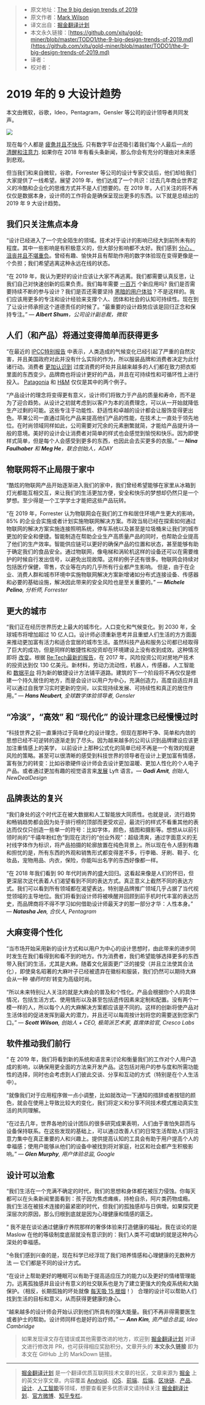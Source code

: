 > * 原文地址：[The 9 big design trends of 2019](https://www.fastcompany.com/90281299/the-9-big-design-trends-of-2019)
> * 原文作者：[Mark Wilson](https://www.fastcompany.com/user/mark-wilson)
> * 译文出自：[掘金翻译计划](https://github.com/xitu/gold-miner)
> * 本文永久链接：[https://github.com/xitu/gold-miner/blob/master/TODO1/the-9-big-design-trends-of-2019.md](https://github.com/xitu/gold-miner/blob/master/TODO1/the-9-big-design-trends-of-2019.md)
> * 译者：
> * 校对者：

# 2019 年的 9 大设计趋势

本文由微软，谷歌，Ideo，Pentagram，Gensler 等公司的设计领导者共同发声。

![](https://images.fastcompany.net/image/upload/w_1153,ar_16:9,c_fill,g_auto,f_auto,q_auto,fl_lossy/wp-cms/uploads/2018/12/p-3-90281299-the-9-big-design-trends-of-2019.jpg)

现在每个人都是 [疲惫并且不快乐](https://www.psychologytoday.com/us/blog/good-thinking/201306/why-americans-are-overworked-and-under-pleasured). 只有数字平台还吸引着我们每个人最后一点的 [清醒和注意力](https://www.fastcompany.com/90146795/how-the-anxiety-and-disorder-of-our-time-is-changing-design). 如果你在 2018 年有看头条新闻，那么你会有充分的理由对未来感到悲观。

但当我们和来自微软，谷歌，Forrester 等公司的设计专家交谈后，他们却给我们大家提供了一线希望。展望 2019 年，他们达成了一个共识：过去几年商业世界定义的冷酷和企业化的思维方式并不是人们想要的。在 2019 年，人们关注的将不再仅仅是数据本身，设计师的工作将会是确保呈现出更多的东西。以下就是总结出的 2019 年 9 大设计趋势。

## 我们只关注焦点本身

“设计已经进入了一个完全陌生的领域。技术对于设计的影响已经大到前所未有的程度。其中一些影响是有积极意义的，但大部分影响都不太好。我们感到 [分心，沮丧并且不堪重负](https://theblog.adobe.com/calm-technology-in-the-era-of-experience-design/)。曾经有趣、愉快并且有帮助作用的数字体验现在变得更像是一个负担；我们希望逃离这种永远在线的状态。

“在 2019 年，我认为更好的设计应该让大家不再逃离。我们都需要认真反思，让我们自己对快速创新的后果负责。我们每年需要 [一百万](https://www.nytimes.com/2011/12/12/technology/one-million-apps-and-counting.html) 个新应用吗? 我们是否需要持续不断的参与设计？我们是否还需要坚持 [黑暗的用户体验](https://www.fastcompany.com/3060553/why-dark-patterns-wont-go-away)？不是这样的。我们应该用更多的专注和设计经验来支撑个人、团体和社会的认知可持续性。现在到了让设计师承担这个道德责任的时候了。“最重要的设计趋势应该是回归正念和保持专注。” — _**Albert Shum**，公司设计副总裁，微软_

## 人们（和产品）将通过变得简单而获得更多

“在最近的 [IPCC特别报告](https://www.ipcc.ch/sr15/) 中表示，人类造成的气候变化已经引起了严重的自然灾害，并且美国政府对此并没有什么实际的作为，所以服装品牌和消费者决定为此付诸行动。消费者 [更加认识到](https://www.nielsen.com/content/dam/nielsenglobal/co/docs/Reports/2015/global-sustainability-report.pdf) 过度消费的坏处并且越来越多的人们都在致力把衣柜里面的东西变少。品牌商也将设计更好的产品，并且在可持续性和可循环性上进行投入。 [Patagonia](https://www.patagonia.com/static/on/demandware.static/-/Library-Sites-PatagoniaShared/default/dw824fac0f/PDF-US/2017-BCORP-pages_022218.pdf) 和 [H&M](https://about.hm.com/content/dam/hmgroup/groupsite/documents/masterlanguage/CSR/reports/2017%20Sustainability%20report/HM_group_SustainabilityReport_2017_FullReport.pdf) 仅仅是其中的两个例子。

“产品设计的理念将变得更有意义，设计师们将致力于产品的质量和寿命，而不是为了迎合趋势。从设计之初就考虑到以客户为本的消费理念，可以从一开始就降低生产过剩的可能。这些专注于功能性、舒适性和卓越的设计都会让服饰变得更出色。苹果公司一直通过简化产品来提高他们产品的性能，在技术上一直处于领先地位。在时尚领域同样如此，公司需要对冗余的元素删繁就简，才能给产品提升诗一般的意境。美好的设计会让消费者对简单的样式也会感觉到愉悦和快乐。因为即使样式简单，但是每个人会感受到更多的东西，也因此会去买更多的衣服。” — _**Nina Faulhaber** 和 **Meg He**，联合创始人，ADAY_

## 物联网将不止局限于家中

“酷炫的物联网产品开始逐渐进入我们的家中，我们曾经希望能够在家里从冰箱到灯光都能互相交互，来让我们的生活更加方便，安全和快乐的梦想却仍然只是一个梦想。至少得是一个工学学士才能把这些产品玩转。

“在 2019 年，Forrester 认为物联网会在我们的工作和居住环境产生更大的影响，85% 的企业会实施或者计划实施物联网解决方案。市政当局已经在探索如何通过物联网的解决方案实施连接照明系统，停车系统以及甚至是垃圾桶来让我们的城市更加的安全和便捷。智能制造在帮助企业生产高质量产品的同时，也帮助企业提高了他们的生产效率。智能供应链可以更好的确保产品的位置和状态，甚至能够有助于确定我们的食品安全。通过物联网，像电梯和涡轮机这样的设备还可以在需要维护的时候自行发出信号，以避免出现故障。这样的例子还有很多。物联网会持续对包括医疗保健，零售，农业等在内的几乎所有行业都产生影响。 但是，由于在企业、消费人群和城市环境中实施物联网解决方案新增诸如分布式连接设备、传感器和必要的基础设施，解决因此带来的安全风险也是至关重要的。” — _**Michele Pelino**, 分析师, Forrester_

## 更大的城市

“我们正在经历世界历史上最大的城市化，人口变化和气候变化。到 2030 年，全球城市将增加超过 10 亿人口。设计师必须重新思考并且重塑人们生活的方方面面来推动更加富有活力和适合宜居的城市生活。虽然科技产品和服务公司都已经取得了巨大的成功，但是同样的敏捷性和投资却在环境建设上没有收到成效。这种情况即将 [改变](https://www.forbes.com/sites/andrewcave/2017/04/13/what-will-we-do-when-the-worlds-data-hits-163-zettabytes-in-2025/#45327a53349a)。根据 [Re:Tech最新的报告](https://commercialobserver.com/2018/01/vc-funding-in-real-estate-tech-leaped-to-12-6b-in-2017-report/)，在 2017 年，风险投资公司对房地产技术的投资达到仅 130 亿美元。新材料，劳动力流动性，机器人，传感器，人工智能和 [数据平台](https://www.gartner.com/en/newsroom/press-releases/2016-12-15-gartner-predicts-fifty-percent-of-citizens-in-large-cities-will-share-personal-data-with-smart-city-programs-by-2019) 将为新的敏捷设计方法铺平道路。建筑的下一个阶段将不再仅仅是修建一个持久居住的地方，而是会设计以用户为中心，充满创造力，高度自适应并且可以通过自我学习实时更新的空间，以实现持续发展、可持续性和真正的居住作用。” — _**Hans Neubert**, 全球数字体验领导者, Gensler_

## “冷淡”，“高效” 和 “现代化” 的设计理念已经慢慢过时

“科技世界之前一直秉持过于简单化的设计理念，但现在那种干净、简单和内敛的思想已经不可逆转的逐渐走到了尽头。因为越来越多的公司认识到品牌建设应该更加注重情感上的美学， 以前设计上那种公式化的简单已经不再是一个有效的规避风险的策略。甚至可以很清晰的感受到科技世界的领导者在设计上更加富有情感，富有张力的转变：比如谷歌硬件设计师会去设计更加温暖、更加人性化的个人电子产品。或者通过更加有趣的视觉语言来[发展](https://www.adweek.com/brand-marketing/lyfts-poppy-colorful-new-look-signature-font-and-icons-are-meant-to-energize-the-growing-brand/) Lyft 语言。— _**Gadi Amit**, 创始人, NewDealDesign_

## 品牌表达的复兴

“我们身处的这个时代正在被大数据和人工智能放大同质性。也就是说，流行趋势和畅销趋势都会因为处于排行榜的顶部而更受欢迎，最流行的样式不看重其他的表达而仅仅只创造一些单一的符号：比如字体，颜色，插图和摄影等。想想从以前引领时尚的“千禧年粉红色“到现在流行的“创业外观”：超级清爽，通过字面意义的无衬线字体作为标识，将产品拍摄的轮廓放置在纯色背景上。所以现在令人感到有趣和担忧的是，所有东西的外观和销售形式都变得差不多，行李箱、牙刷、鞋子、化妆品，宠物用品、内衣，保险，你能叫出名字的东西好像都一样。

“在 2018 年我们看到 90 年代时尚界的盛大回归。这看起来像是人们的怀旧，但更深层次这代表着人们渴望看到不同的表达方式。真正意义上截然不同的表达方式。我们可以看到所有领域都在渴望表达，特别是品牌推广领域几乎占据了当代视觉领域的主导地位。我们将看到设计师将被唤醒并回顾到前手机时代丰富的表达历史，而品牌商将不得不学习如何借助设计师最天才的那一部分才华：人性本身。” — _**Natasha Jen**, 合伙人, Pentagram_

## 大麻变得个性化

“当市场开始采用新的设计方式和以用户为中心的设计思想时，由此带来的进步同时发生在我们看得到和看不到的地方。作为消费者，我们希望能够选择更多的东西带入我们的生活，尤其是大麻。随着文化层面更广泛的接受（并且立法使其合法化），即使臭名昭著的大麻叶子已经被遗弃在徽标和服装，我们仍然可以期待大麻会从一种 _嗑药时刻_ 转变为高级时尚。 

“所以未来特别让人关注的就是大麻会的普及和个性化。产品会根据你个人的具体情况，包括生活方式、使用情形以及甚至包括遗传因素来定制和配置。没有两个一模一样的人，所以每个人的大麻解决方案都应该是不同的。这样的创新将使产品对生活体验的促进发挥到最大的潜力，并且还可以每周按计划将您的需要送到您家门口。” — _**Scott Wilson**, 创始人 + CEO, 极简派艺术家, 首席体验官, Cresco Labs_

## 软件推动我们前行

“ 在 2019 年，我们将看到新的系统和语言来讨论和衡量我们的工作对个人用户造成的影响，以确保用更全面的方法来开发产品。这包括对用户的参与度和所需功能性的选择，同时也会考虑到人们彼此交谈、分享和互动的方式（特别是在个人生活中）。

“就像我们对于应用程序做一点小调整，比如就改动一下通知的措辞或者按钮的颜色，就会在使用上导致比较大的变化，我们将定义和分享不同技术模式推动真实生活的共同理解。

“在过去几年，世界各地的设计团队的很多研究成果表明，人们由于害怕失踪而与设备保持联系。在这些发现的基础上，可以通过改善人们的日常生活帮助人们将注意力集中在真正重要的人和兴趣上。提供提高认知的工具会有助于用户提高个人的幸福感；使用户能够从他们的设备中被找到将对家庭，社区和社会都产生积极影响。” — _**Glen Murphy**, 用户体验总监, Google_

## 设计可以治愈

“我们生活在一个充满不确定的时代，我们的思想和身体都在被压力侵蚀。你每天都可以在头条新闻里面看到：孩子因为焦虑瘫痪，持枪自杀，阿片类药物成瘾。 我们生活在被技术连接的最紧密的时代，但我们的孤独感却与日俱增。如果探究更深层次的原因，那么归根到底就是因为心理健康和情感的匮乏。

“ 我不是在谈论通过健康疗养院那样的奢侈体验来打造健康的福祉。我在谈论的是 Maslow 在他的等级制度底层就没有意识到的：我们人类不可或缺的就是这种内心深处的幸福感。

“令我们感到兴奋的是，现在科学已经浮现了我们培养情感和心理健康的无数种方法 — 它们都是不同的设计方式。

“在设计上帮助更好的睡眠可以有助于提高适应压力的能力以及更好的情绪管理能力。远离孤独感并且设计有意义的社交联系也是为了建立更强大的免疫系统和大脑保护。（相反，长期孤独的坏处就像 [每天吸 15 根烟](https://www.ahsw.org.uk/userfiles/Research/Perspectives%20on%20Psychological%20Science-2015-Holt-Lunstad-227-37.pdf)！） 合理的设计可以帮助人们找到生活的目标和意义，从而获得更健康的身心。

“越来越多的设计师会开始认识到他们所具有的强大能量。我们不再非得需要医生或者护士的帮助。设计师同样也是好的治疗师。” — _**Ann Kim**, 资产组合总监, Ideo Cambridge_

> 如果发现译文存在错误或其他需要改进的地方，欢迎到 [掘金翻译计划](https://github.com/xitu/gold-miner) 对译文进行修改并 PR，也可获得相应奖励积分。文章开头的 **本文永久链接** 即为本文在 GitHub 上的 MarkDown 链接。


---

> [掘金翻译计划](https://github.com/xitu/gold-miner) 是一个翻译优质互联网技术文章的社区，文章来源为 [掘金](https://juejin.im) 上的英文分享文章。内容覆盖 [Android](https://github.com/xitu/gold-miner#android)、[iOS](https://github.com/xitu/gold-miner#ios)、[前端](https://github.com/xitu/gold-miner#前端)、[后端](https://github.com/xitu/gold-miner#后端)、[区块链](https://github.com/xitu/gold-miner#区块链)、[产品](https://github.com/xitu/gold-miner#产品)、[设计](https://github.com/xitu/gold-miner#设计)、[人工智能](https://github.com/xitu/gold-miner#人工智能)等领域，想要查看更多优质译文请持续关注 [掘金翻译计划](https://github.com/xitu/gold-miner)、[官方微博](http://weibo.com/juejinfanyi)、[知乎专栏](https://zhuanlan.zhihu.com/juejinfanyi)。

